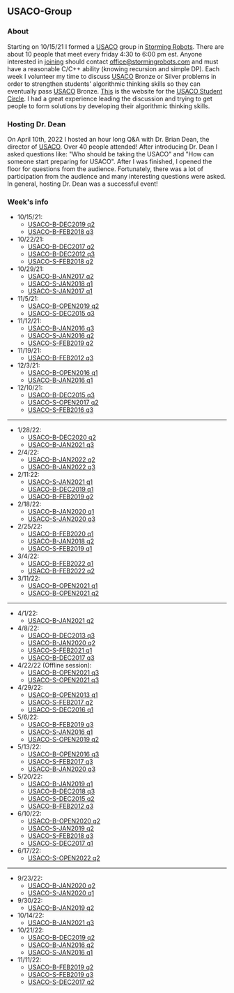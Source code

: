 ## USACO-Group

### About
Starting on 10/15/21 I formed a [USACO](http://usaco.org/) group in [Storming Robots](https://stormingrobots.com/prod/default.html). There are about 10 people that meet every friday 4:30 to 6:00 pm est. Anyone interested in [joining](https://stormingrobots.com/prod/usaco.html) should contact office@stormingrobots.com and must have a reasonable C/C++ ability (knowing recursion and simple DP). Each week I volunteer my time to discuss [USACO](http://usaco.org/) Bronze or Silver problems in order to strengthen students' algorithmic thinking skills so they can eventually pass [USACO](http://usaco.org/) Bronze. [This](https://stormingrobots.com/prod/usaco.html) is the website for the [USACO Student Circle](https://stormingrobots.com/prod/usaco.html). I had a great experience leading the discussion and trying to get people to form solutions by developing their algorithmic thinking skills.

### Hosting Dr. Dean
On April 10th, 2022 I hosted an hour long Q&A with Dr. Brian Dean, the director of [USACO](http://usaco.org/). Over 40 people attended! After introducing Dr. Dean I asked questions like: "Who should be taking the USACO" and "How can someone start preparing for USACO". After I was finished, I opened the floor for questions from the audience. Fortunately, there was a lot of participation from the audience and many interesting questions were asked. In general, hosting Dr. Dean was a successful event!

### Week's info
* 10/15/21:
  * [USACO-B-DEC2019 q2](http://usaco.org/index.php?page=viewproblem2&cpid=964)
  * [USACO-B-FEB2018 q3](http://usaco.org/index.php?page=viewproblem2&cpid=809)
* 10/22/21:
  * [USACO-B-DEC2017 q2](http://usaco.org/index.php?page=viewproblem2&cpid=760)
  * [USACO-B-DEC2012 q3](http://usaco.org/index.php?page=viewproblem2&cpid=207)
  * [USACO-S-FEB2018 q2](http://usaco.org/index.php?page=viewproblem2&cpid=811)
* 10/29/21:
  * [USACO-B-JAN2017 q2](http://usaco.org/index.php?page=viewproblem2&cpid=688)
  * [USACO-S-JAN2018 q1](http://usaco.org/index.php?page=viewproblem2&cpid=786)
  * [USACO-S-JAN2017 q1](http://usaco.org/index.php?page=viewproblem2&cpid=690)
* 11/5/21:
  * [USACO-B-OPEN2019 q2](http://usaco.org/index.php?page=viewproblem2&cpid=940)
  * [USACO-S-DEC2015 q3](http://usaco.org/index.php?page=viewproblem2&cpid=572)
* 11/12/21:
  * [USACO-B-JAN2016 q3](http://usaco.org/index.php?page=viewproblem2&cpid=593)
  * [USACO-S-JAN2016 q2](http://usaco.org/index.php?page=viewproblem2&cpid=595)
  * [USACO-S-FEB2019 q2](http://usaco.org/index.php?page=viewproblem2&cpid=919)
* 11/19/21:
  * [USACO-B-FEB2012 q3](http://usaco.org/index.php?page=viewproblem2&cpid=114)
* 12/3/21:
  * [USACO-B-OPEN2016 q1](http://usaco.org/index.php?page=viewproblem2&cpid=639)
  * [USACO-B-JAN2016 q1](http://usaco.org/index.php?page=viewproblem2&cpid=591)
* 12/10/21:
  * [USACO-B-DEC2015 q3](http://usaco.org/index.php?page=viewproblem2&cpid=569)
  * [USACO-S-OPEN2017 q2](http://usaco.org/index.php?page=viewproblem2&cpid=739)
  * [USACO-S-FEB2016 q3](http://usaco.org/index.php?page=viewproblem2&cpid=620)
---
* 1/28/22:
  * [USACO-B-DEC2020 q2](http://usaco.org/index.php?page=viewproblem2&cpid=1060)
  * [USACO-B-JAN2021 q3](http://usaco.org/index.php?page=viewproblem2&cpid=1085)
* 2/4/22:
  * [USACO-B-JAN2022 q2](http://usaco.org/index.php?page=viewproblem2&cpid=1180)
  * [USACO-B-JAN2022 q3](http://usaco.org/index.php?page=viewproblem2&cpid=1181)
* 2/11:22:
  * [USACO-S-JAN2021 q1](http://usaco.org/index.php?page=viewproblem2&cpid=1086)
  * [USACO-B-DEC2019 q1](http://usaco.org/index.php?page=viewproblem2&cpid=963)
  * [USACO-B-FEB2019 q2](http://usaco.org/index.php?page=viewproblem2&cpid=916)
* 2/18/22:
  * [USACO-B-JAN2020 q1](http://usaco.org/index.php?page=viewproblem2&cpid=987)
  * [USACO-S-JAN2020 q3](http://usaco.org/index.php?page=viewproblem2&cpid=992)
* 2/25/22:
  * [USACO-B-FEB2020 q1](http://usaco.org/index.php?page=viewproblem2&cpid=1011)
  * [USACO-B-JAN2018 q2](http://usaco.org/index.php?page=viewproblem2&cpid=784)
  * [USACO-S-FEB2019 q1](http://usaco.org/index.php?page=viewproblem2&cpid=918)
* 3/4/22:
  * [USACO-B-FEB2022 q1](http://usaco.org/index.php?page=viewproblem2&cpid=1203)
  * [USACO-B-FEB2022 q2](http://usaco.org/index.php?page=viewproblem2&cpid=1204)
* 3/11/22:
  * [USACO-B-OPEN2021 q1](http://usaco.org/index.php?page=viewproblem2&cpid=1131)
  * [USACO-B-OPEN2021 q2](http://usaco.org/index.php?page=viewproblem2&cpid=1132)
---
* 4/1/22:
  * [USACO-B-JAN2021 q2](http://usaco.org/index.php?page=viewproblem2&cpid=1084)
* 4/8/22:
  * [USACO-B-DEC2013 q3](http://usaco.org/index.php?page=viewproblem2&cpid=360)
  * [USACO-B-JAN2020 q2](http://usaco.org/index.php?page=viewproblem2&cpid=988)
  * [USACO-S-FEB2021 q1](http://usaco.org/index.php?page=viewproblem2&cpid=1110)
  * [USACO-B-DEC2017 q3](http://usaco.org/index.php?page=viewproblem2&cpid=761)
* 4/22/22 (Offline session):
  * [USACO-B-OPEN2021 q3](http://usaco.org/index.php?page=viewproblem2&cpid=1133)
  * [USACO-S-OPEN2021 q3](http://usaco.org/index.php?page=viewproblem2&cpid=1136)
* 4/29/22:
  * [USACO-B-OPEN2013 q1](http://usaco.org/index.php?page=viewproblem2&cpid=278)
  * [USACO-S-FEB2017 q2](http://usaco.org/index.php?page=viewproblem2&cpid=715)
  * [USACO-S-DEC2016 q1](http://usaco.org/index.php?page=viewproblem2&cpid=666)
* 5/6/22:
  * [USACO-B-FEB2019 q3](http://usaco.org/index.php?page=viewproblem2&cpid=917)
  * [USACO-S-JAN2016 q1](http://usaco.org/index.php?page=viewproblem2&cpid=594)
  * [USACO-S-OPEN2019 q2](http://usaco.org/index.php?page=viewproblem2&cpid=943)
* 5/13/22:
  * [USACO-B-OPEN2016 q3](http://usaco.org/index.php?page=viewproblem2&cpid=641)
  * [USACO-S-FEB2017 q3](http://usaco.org/index.php?page=viewproblem2&cpid=716)
  * [USACO-B-JAN2020 q3](http://usaco.org/index.php?page=viewproblem2&cpid=989)
* 5/20/22:
  * [USACO-B-JAN2019 q1](http://usaco.org/index.php?page=viewproblem2&cpid=891)
  * [USACO-B-DEC2018 q3](http://usaco.org/index.php?page=viewproblem2&cpid=857)
  * [USACO-S-DEC2015 q2](http://usaco.org/index.php?page=viewproblem2&cpid=571)
  * [USACO-B-FEB2012 q3](http://usaco.org/index.php?page=viewproblem2&cpid=114)
* 6/10/22:
  * [USACO-B-OPEN2020 q2](http://usaco.org/index.php?page=viewproblem2&cpid=1036)
  * [USACO-S-JAN2019 q2](http://usaco.org/index.php?page=viewproblem2&cpid=895)
  * [USACO-S-FEB2018 q3](http://usaco.org/index.php?page=viewproblem2&cpid=812)
  * [USACO-S-DEC2017 q1](http://usaco.org/index.php?page=viewproblem2&cpid=762)
* 6/17/22:
  * [USACO-S-OPEN2022 q2](http://usaco.org/index.php?page=viewproblem2&cpid=1231)
---
* 9/23/22:
  * [USACO-B-JAN2020 q2](http://usaco.org/index.php?page=viewproblem2&cpid=988)
  * [USACO-S-JAN2020 q1](http://usaco.org/index.php?page=viewproblem2&cpid=990)
* 9/30/22:
  * [USACO-B-JAN2019 q2](http://usaco.org/index.php?page=viewproblem2&cpid=892)
* 10/14/22:
  * [USACO-B-JAN2021 q3](http://www.usaco.org/index.php?page=viewproblem2&cpid=1085)
* 10/21/22:
  * [USACO-B-DEC2019 q2](http://www.usaco.org/index.php?page=viewproblem2&cpid=964)
  * [USACO-B-JAN2016 q2](http://www.usaco.org/index.php?page=viewproblem2&cpid=592)
  * [USACO-S-JAN2016 q1](http://www.usaco.org/index.php?page=viewproblem2&cpid=594)
* 11/11/22:
  * [USACO-B-FEB2019 q2](http://usaco.org/index.php?page=viewproblem2&cpid=916)
  * [USACO-S-FEB2019 q3](http://usaco.org/index.php?page=viewproblem2&cpid=920)
  * [USACO-S-DEC2017 q2](http://usaco.org/index.php?page=viewproblem2&cpid=763)
